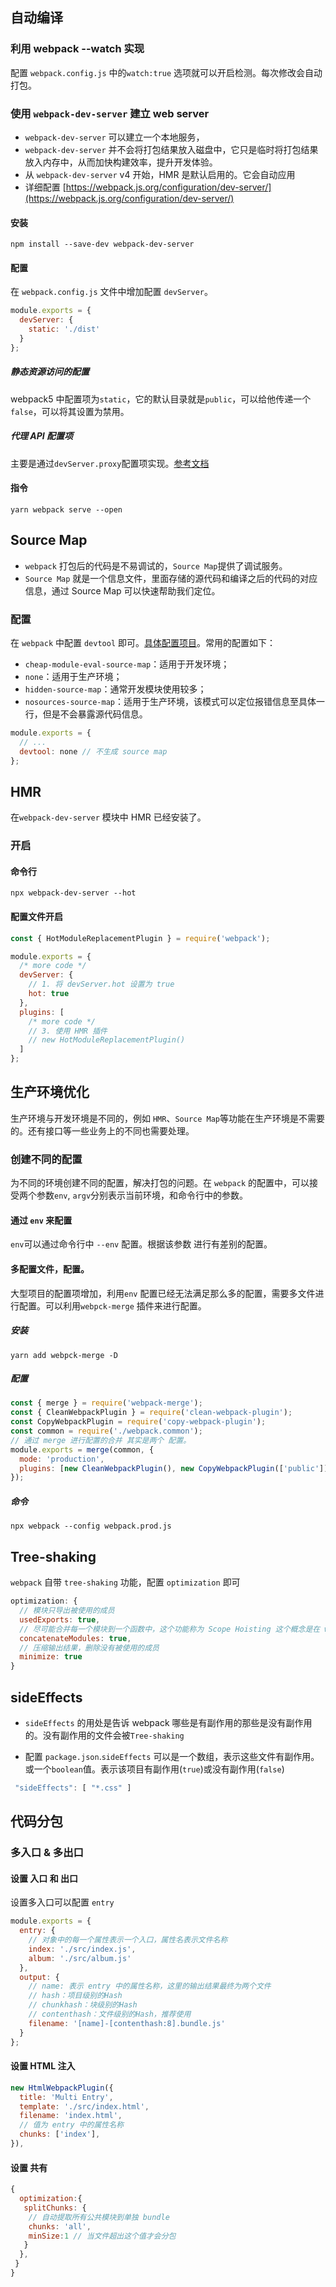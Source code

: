 ## 自动编译

### 利用 webpack --watch 实现

配置 `webpack.config.js` 中的`watch:true` 选项就可以开启检测。每次修改会自动打包。

### 使用 `webpack-dev-server` 建立 web server

- `webpack-dev-server` 可以建立一个本地服务，
- `webpack-dev-server` 并不会将打包结果放入磁盘中，它只是临时将打包结果放入内存中，从而加快构建效率，提升开发体验。
- 从 `webpack-dev-server` v4 开始，HMR 是默认启用的。它会自动应用
- 详细配置 [https://webpack.js.org/configuration/dev-server/](https://webpack.js.org/configuration/dev-server/)

#### 安装

```shell
npm install --save-dev webpack-dev-server
```

#### 配置

在 `webpack.config.js` 文件中增加配置 `devServer`。

```cjs
module.exports = {
  devServer: {
    static: './dist'
  }
};
```

##### 静态资源访问的配置

webpack5 中配置项为`static`，它的默认目录就是`public`，可以给他传递一个`false`，可以将其设置为禁用。

##### 代理 API 配置项

主要是通过`devServer.proxy`配置项实现。[参考文档](https://webpack.js.org/configuration/dev-server/#devserverproxy)

#### 指令

```shell
yarn webpack serve --open
```

## Source Map

- `webpack` 打包后的代码是不易调试的，`Source Map`提供了调试服务。
- `Source Map` 就是一个信息文件，里面存储的源代码和编译之后的代码的对应信息，通过 Source Map 可以快速帮助我们定位。

### 配置

在 `webpack` 中配置 `devtool` 即可。[具体配置项目](https://www.webpackjs.com/configuration/devtool/#devtool)。常用的配置如下：

- `cheap-module-eval-source-map`：适用于开发环境；
- `none`：适用于生产环境；
- `hidden-source-map`：通常开发模块使用较多；
- `nosources-source-map`：适用于生产环境，该模式可以定位报错信息至具体一行，但是不会暴露源代码信息。

```cjs
module.exports = {
  // ...
  devtool: none // 不生成 source map
};
```

## HMR

在`webpack-dev-server` 模块中 HMR 已经安装了。

### 开启

#### 命令行

```shell
npx webpack-dev-server --hot
```

#### 配置文件开启

```cjs
const { HotModuleReplacementPlugin } = require('webpack');

module.exports = {
  /* more code */
  devServer: {
    // 1. 将 devServer.hot 设置为 true
    hot: true
  },
  plugins: [
    /* more code */
    // 3. 使用 HMR 插件
    // new HotModuleReplacementPlugin()
  ]
};
```

## 生产环境优化

生产环境与开发环境是不同的，例如 `HMR`、`Source Map`等功能在生产环境是不需要的。还有接口等一些业务上的不同也需要处理。

### 创建不同的配置

为不同的环境创建不同的配置，解决打包的问题。在 `webpack` 的配置中，可以接受两个参数`env`, `argv`分别表示当前环境，和命令行中的参数。

#### 通过 `env` 来配置

`env`可以通过命令行中 `--env` 配置。根据该参数 进行有差别的配置。

#### 多配置文件，配置。

大型项目的配置项增加，利用`env` 配置已经无法满足那么多的配置，需要多文件进行配置。可以利用`webpck-merge` 插件来进行配置。

##### 安装

```shell
yarn add webpck-merge -D
```

##### 配置

```cjs
const { merge } = require('webpack-merge');
const { CleanWebpackPlugin } = require('clean-webpack-plugin');
const CopyWebpackPlugin = require('copy-webpack-plugin');
const common = require('./webpack.common');
// 通过 merge 进行配置的合并 其实是两个 配置。
module.exports = merge(common, {
  mode: 'production',
  plugins: [new CleanWebpackPlugin(), new CopyWebpackPlugin(['public'])]
});
```

##### 命令

```shell
npx webpack --config webpack.prod.js
```

## Tree-shaking

`webpack` 自带 `tree-shaking` 功能，配置 `optimization` 即可

```cjs
optimization: {
  // 模块只导出被使用的成员
  usedExports: true,
  // 尽可能合并每一个模块到一个函数中，这个功能称为 Scope Hoisting 这个概念是在 webpack3 中提出的
  concatenateModules: true,
  // 压缩输出结果，删除没有被使用的成员
  minimize: true
}
```

## sideEffects

- `sideEffects` 的用处是告诉 webpack 哪些是有副作用的那些是没有副作用的。没有副作用的文件会被`Tree-shaking`

- 配置 `package.json`.`sideEffects` 可以是一个数组，表示这些文件有副作用。或一个`boolean`值。表示该项目有副作用(`true`)或没有副作用(`false`)

```js
 "sideEffects": [ "*.css" ]
```

## 代码分包

### 多入口 & 多出口

#### 设置 入口 和 出口

设置多入口可以配置 `entry`

```js
module.exports = {
  entry: {
    // 对象中的每一个属性表示一个入口，属性名表示文件名称
    index: './src/index.js',
    album: './src/album.js'
  },
  output: {
    // name: 表示 entry 中的属性名称，这里的输出结果最终为两个文件
    // hash：项目级别的Hash
    // chunkhash：块级别的Hash
    // contenthash：文件级别的Hash，推荐使用
    filename: '[name]-[contenthash:8].bundle.js'
  }
};
```

#### 设置 HTML 注入

```cjs
new HtmlWebpackPlugin({
  title: 'Multi Entry',
  template: './src/index.html',
  filename: 'index.html',
  // 值为 entry 中的属性名称
  chunks: ['index'],
}),
```

#### 设置 共有

```Javascript
{
  optimization:{
   splitChunks: {
    // 自动提取所有公共模块到单独 bundle
    chunks: 'all',
    minSize:1 // 当文件超出这个值才会分包
   }
  },
 }
}
```
